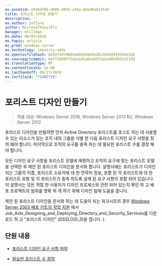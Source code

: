 ```yaml
---
ms.assetid: e92bdf05-d888-4935-af6a-8ded6ad13fab
title: 포리스트 디자인 만들기
description: ''
ms.author: joflore
author: MicrosoftGuyJFlo
manager: mtillman
ms.date: 08/07/2018
ms.topic: article
ms.prod: windows-server
ms.technology: identity-adds
ms.openlocfilehash: bd327507dbd4a60d550d3e20cdd3e042910da1bb
ms.sourcegitcommit: 6aff3d88ff22ea141a6ea6572a5ad8dd6321f199
ms.translationtype: MT
ms.contentlocale: ko-KR
ms.lasthandoff: 09/27/2019
ms.locfileid: "71402719"
---
```

# <a name="creating-a-forest-design"></a>포리스트 디자인 만들기

>적용 대상: Windows Server 2016, Windows Server 2012 R2, Windows Server 2012

포리스트 디자인을 만들려면 먼저 Active Directory 포리스트를 호스트 하는 데 사용할 수 있는 리소스가 있는 조직 내의 그룹을 식별 한 다음 포리스트 디자인 요구 사항을 정의 해야 합니다. 마지막으로 조직의 요구를 충족 하는 데 필요한 포리스트 수를 결정 해야 합니다.  
  
모든 디자인 요구 사항을 포리스트 모델에 매핑하고 조직의 요구에 맞는 포리스트 모델을 선택한 후 제안 된 포리스트 디자인을 문서화 합니다. 설명서에는 포리스트가 디자인 되는 그룹의 이름, 포리스트 소유자에 대 한 연락처 정보, 포함 된 각 포리스트에 대 한 포리스트 유형 및 각 포리스트가 충족 하도록 설계 된 요구 사항이 포함 되어 있습니다. 이 설명서는 모든 적절 한 사용자가 디자인 프로세스와 관련 되어 있는지 확인 하 고 배포 프로젝트의 범위를 명확 하 게 하기 위해 디자인 팀에 도움을 줍니다.  
  
제안 된 포리스트 디자인을 문서화 하는 데 도움이 되는 워크시트의 경우 [Windows Server 2003 배포 키트의 작업 지원](https://go.microsoft.com/fwlink/?LinkID=102558) 에서 Job_Aids_Designing_and_Deploying_Directory_and_Security_Services를 다운로드 하 고 "포리스트 디자인" (DSSLOGI_3)을 엽니다. ).  
  
## <a name="in-this-section"></a>단원 내용  
  
- [포리스트 디자인 요구 사항 파악](../../ad-ds/plan/Identifying-Forest-Design-Requirements.md)  
  
- [필요한 포리스트 수 결정](../../ad-ds/plan/Determining-the-Number-of-Forests-Required.md)  
